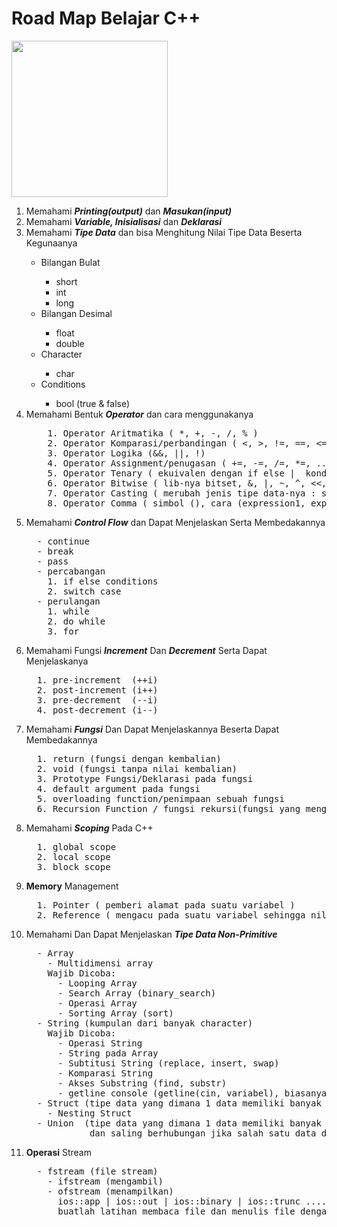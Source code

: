 <h1>Road Map Belajar C++</h1>
<img src="https://img.icons8.com/all/500/c-plus-plus-logo.png", width=250px, height=250px />

<ol>
  <li>Memahami <b><i>Printing(output)</i></b> dan <b><i>Masukan(input)</i></b></li>
  <li>Memahami <b><i>Variable, Inisialisasi</i></b> dan <b><i>Deklarasi</i></b></li>
  <li>Memahami <b><i>Tipe Data</i></b> dan bisa Menghitung Nilai Tipe Data Beserta Kegunaanya</li>
  <ul>
    <li> Bilangan Bulat </li>
    <ul>
      <li>short</li>
      <li>int</li>
      <li>long</li>
    </ul>
    <li> Bilangan Desimal </li>
    <ul>
      <li>float</li>
      <li>double</li>
    </ul>
    <li> Character </li>
    <ul>
      <li>char</li>
    </ul>
    <li> Conditions </li>
    <ul>
      <li>bool (true & false)</li>
    </ul>
  </ul>

  <li> Memahami Bentuk <b><i>Operator</i></b> dan cara menggunakanya </li>
    <pre>
    1. Operator Aritmatika ( *, +, -, /, % )
    2. Operator Komparasi/perbandingan ( <, >, !=, ==, <=, >= )
    3. Operator Logika (&&, ||, !)
    4. Operator Assignment/penugasan ( +=, -=, /=, *=, ... )
    5. Operator Tenary ( ekuivalen dengan if else |  kondisi ? action1 : action2)
    6. Operator Bitwise ( lib-nya bitset, &, |, ~, ^, <<, >> )
    7. Operator Casting ( merubah jenis tipe data-nya : simbo (tipe datanya))
    8. Operator Comma ( simbol (), cara (expression1, expression2, expression3, ....) )</pre>

<li> Memahami <b><i>Control Flow</i></b> dan Dapat Menjelaskan Serta Membedakannya </li>
<pre>
  - continue
  - break
  - pass
  - percabangan
    1. if else conditions
    2. switch case
  - perulangan
    1. while
    2. do while
    3. for</pre>

<li> Memahami Fungsi <b><i>Increment</i></b> Dan <b><i>Decrement</i></b> Serta Dapat Menjelaskanya</li>
<pre>
  1. pre-increment  (++i)
  2. post-increment (i++)
  3. pre-decrement  (--i)
  4. post-decrement (i--)</pre>

<li> Memahami <b><i>Fungsi</i></b> Dan Dapat Menjelaskannya Beserta Dapat Membedakannya</li>
<pre>
  1. return (fungsi dengan kembalian)
  2. void (fungsi tanpa nilai kembalian)
  3. Prototype Fungsi/Deklarasi pada fungsi
  4. default argument pada fungsi
  5. overloading function/penimpaan sebuah fungsi
  6. Recursion Function / fungsi rekursi(fungsi yang mengulang dirinya sendiri)</pre>

<li> Memahami <b><i>Scoping</i></b> Pada C++ </li>
<pre>
  1. global scope
  2. local scope
  3. block scope</pre>
 
<li> <b>Memory</b> Management </li>
<pre>
  1. Pointer ( pemberi alamat pada suatu variabel )
  2. Reference ( mengacu pada suatu variabel sehingga nilai dan alamatnya sama )</pre>

<li> Memahami Dan Dapat Menjelaskan <b><i>Tipe Data Non-Primitive</i></b> </li>
<pre>
  - Array
    - Multidimensi array
    Wajib Dicoba:
      - Looping Array
      - Search Array (binary_search)
      - Operasi Array
      - Sorting Array (sort)
  - String (kumpulan dari banyak character)
    Wajib Dicoba:
      - Operasi String
      - String pada Array
      - Subtitusi String (replace, insert, swap)
      - Komparasi String
      - Akses Substring (find, substr)
      - getline console (getline(cin, variabel), biasanya untuk input kalimat)
  - Struct (tipe data yang dimana 1 data memiliki banyak komponen/element-element)
    - Nesting Struct
  - Union  (tipe data yang dimana 1 data memiliki banyak komponen/element-element, 
            dan saling berhubungan jika salah satu data diubah maka yang lainnya akan berubah)</pre>
            
<li><b>Operasi</b> Stream</li>
<pre>
  - fstream (file stream)
    - ifstream (mengambil)
    - ofstream (menampilkan)
      ios::app | ios::out | ios::binary | ios::trunc ....
      buatlah latihan membaca file dan menulis file dengan binary</pre>
</ol>
